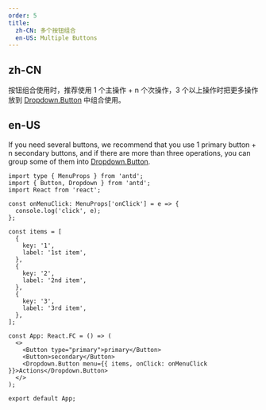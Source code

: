 ```yaml
---
order: 5
title:
  zh-CN: 多个按钮组合
  en-US: Multiple Buttons
---
```


## zh-CN

按钮组合使用时，推荐使用 1 个主操作 + n 个次操作，3 个以上操作时把更多操作放到 [Dropdown.Button](/components/dropdown/#components-dropdown-demo-dropdown-button) 中组合使用。

## en-US

If you need several buttons, we recommend that you use 1 primary button + n secondary buttons, and if there are more than three operations, you can group some of them into [Dropdown.Button](/components/dropdown/#components-dropdown-demo-dropdown-button).

```tsx
import type { MenuProps } from 'antd';
import { Button, Dropdown } from 'antd';
import React from 'react';

const onMenuClick: MenuProps['onClick'] = e => {
  console.log('click', e);
};

const items = [
  {
    key: '1',
    label: '1st item',
  },
  {
    key: '2',
    label: '2nd item',
  },
  {
    key: '3',
    label: '3rd item',
  },
];

const App: React.FC = () => (
  <>
    <Button type="primary">primary</Button>
    <Button>secondary</Button>
    <Dropdown.Button menu={{ items, onClick: onMenuClick }}>Actions</Dropdown.Button>
  </>
);

export default App;
```

